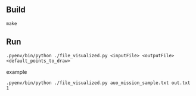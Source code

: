 
## Build

```
make
```




## Run 
```
.pyenv/bin/python ./file_visualized.py <inputFile> <outputFile> <default_points_to_draw>
```
example
```
.pyenv/bin/python ./file_visualized.py auo_mission_sample.txt out.txt 1
```
